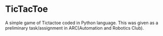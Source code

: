 # TicTacToe
A simple game of Tictactoe coded in Python language.
This was given as a preliminary task/assignment in ARC(Automation and Robotics Club).
